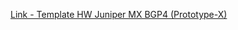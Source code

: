 [Link - Template HW Juniper MX BGP4 (Prototype-X)](https://github.com/Prototype-X/Zabbix-Template-Juniper-MX-BGP4-ipv4-ipv6)
